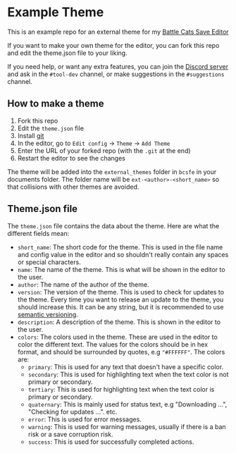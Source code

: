 # Example Theme

This is an example repo for an external theme for my [Battle Cats Save Editor](https://github.com/fieryhenry/BCSFE-Python)

If you want to make your own theme for the editor, you can fork this repo and
edit the theme.json file to your liking.

If you need help, or want any extra features, you can join the [Discord
server](https://discord.gg/DvmMgvn5ZB) and ask in the `#tool-dev` channel, or
make suggestions in the `#suggestions` channel.

## How to make a theme

1. Fork this repo
1. Edit the `theme.json` file
1. Install [git](https://git-scm.com/downloads)
1. In the editor, go to `Edit config` -> `Theme` -> `Add Theme`
1. Enter the URL of your forked repo (with the `.git` at the end)
1. Restart the editor to see the changes

The theme will be added into the `external_themes` folder in `bcsfe` in your
documents folder. The folder name will be `ext-<author>-<short_name>` so that
collisions with other themes are avoided.

## Theme.json file

The `theme.json` file contains the data about the theme. Here are what
the different fields mean:

- `short_name`: The short code for the theme. This is used in the file name and
  config value in the editor and so shouldn't really contain any spaces or
    special characters.
- `name`: The name of the theme. This is what will be shown in
  the editor to the user.
- `author`: The name of the author of the theme.
- `version`: The version of the theme. This is used to check for updates to the
  theme. Every time you want to release an update to the theme, you should
    increase this. It can be any string, but it is recommended to use
    [semantic versioning](https://semver.org/).
- `description`: A description of the theme. This is shown in the editor to the
  user.
- `colors`: The colors used in the theme. These are used in the editor to color
  the different text. The values for the colors should be in hex format, and
  should be surrounded by quotes, e.g `"#FFFFFF"`. The colors are:
  - `primary`: This is used for any text that doesn't have a specific color.
  - `secondary`: This is used for highlighting text when the text color is
    not primary or secondary.
  - `tertiary`: This is used for highlighting text when the text color is
    primary or secondary.
  - `quaternary`: This is mainly used for status text, e.g "Downloading
    ...", "Checking for updates ...". etc.
  - `error`: This is used for error messages.
  - `warning`: This is used for warning  messages, usually if there is a
    ban risk or a save corruption risk.
  - `success`: This is used for successfully completed actions.
